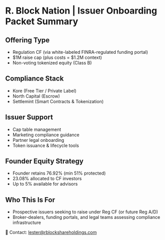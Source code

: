 # R. Block Nation | Issuer Onboarding Packet Summary

## Offering Type
- Regulation CF (via white-labeled FINRA-regulated funding portal)
- $1M raise cap (plus costs = $1.2M context)
- Non-voting tokenized equity (Class B)

## Compliance Stack
- Kore (Free Tier / Private Label)
- North Capital (Escrow)
- Settlemint (Smart Contracts & Tokenization)

## Issuer Support
- Cap table management
- Marketing compliance guidance
- Partner legal onboarding
- Token issuance & lifecycle tools

## Founder Equity Strategy
- Founder retains 76.92% (min 51% protected)
- 23.08% allocated to CF investors
- Up to 5% available for advisors

## Who This Is For
- Prospective issuers seeking to raise under Reg CF (or future Reg A/D)
- Broker-dealers, funding portals, and legal teams assessing compliance infrastructure

📧 Contact: lester@rblockshareholdings.com

